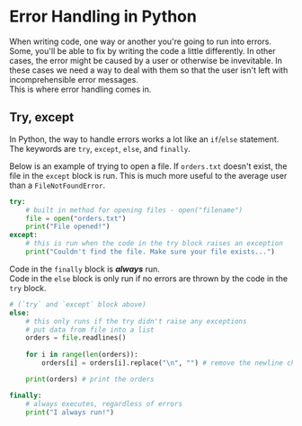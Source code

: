 # Error Handling in Python
When writing code, one way or another you're going to run into errors. Some, you'll be able to fix by writing the code a little differently. In other cases, the error might be caused by a user or otherwise be invevitable. In these cases we need a way to deal with them so that the user isn't left with incomprehensible error messages.  
This is where error handling comes in.

## Try, except
In Python, the way to handle errors works a lot like an ``if``/``else`` statement. The keywords are ``try``, ``except``, ``else``, and ``finally``.  

Below is an example of trying to open a file. If ``orders.txt`` doesn't exist, the file in the ``except`` block is run. This is much more useful to the average user than a ``FileNotFoundError``.
```python
try:
    # built in method for opening files - open("filename")
    file = open("orders.txt")
    print("File opened!")
except:
    # this is run when the code in the try block raises an exception
    print("Couldn't find the file. Make sure your file exists...")
```
Code in the ``finally`` block is ***always*** run.  
Code in the ``else`` block is only run if no errors are thrown by the code in the ``try`` block.  
```python
# (`try` and `except` block above)
else:
    # this only runs if the try didn't raise any exceptions
    # put data from file into a list
    orders = file.readlines()
        
    for i in range(len(orders)):
        orders[i] = orders[i].replace("\n", "") # remove the newline character

    print(orders) # print the orders

finally:
    # always executes, regardless of errors
    print("I always run!")
```